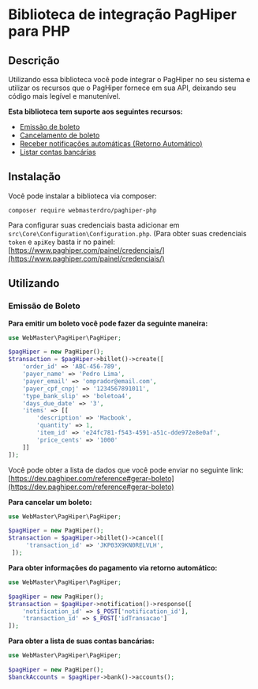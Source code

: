 # Biblioteca de integração PagHiper para PHP

## Descrição

Utilizando essa biblioteca você pode integrar o PagHiper no seu sistema e utilizar os recursos que o PagHiper fornece em sua API, deixando seu código mais legível e manutenível.

**Esta biblioteca tem suporte aos seguintes recursos:**
- [Emissão de boleto](https://dev.paghiper.com/reference#gerar-boleto)
- [Cancelamento de boleto](https://dev.paghiper.com/reference#boleto)
- [Receber notificações automáticas (Retorno Automático)](https://dev.paghiper.com/reference#qq)
- [Listar contas bancárias](https://dev.paghiper.com/reference#lista-contas-banc%C3%A1rias-para-saque-via-api)

## Instalação

Você pode instalar a biblioteca via composer:

```
composer require webmasterdro/paghiper-php
```

Para configurar suas credenciais basta adicionar em `src\Core\Configuration\Configuration.php`. (Para obter suas credenciais `token` e `apiKey` basta ir no painel:  [https://www.paghiper.com/painel/credenciais/](https://www.paghiper.com/painel/credenciais/)

## Utilizando

### Emissão de Boleto

**Para emitir um boleto você pode fazer da seguinte maneira:**

```php
use WebMaster\PagHiper\PagHiper;

$pagHiper = new PagHiper();
$transaction = $pagHiper->billet()->create([
    'order_id' => 'ABC-456-789',
    'payer_name' => 'Pedro Lima',
    'payer_email' => 'omprador@email.com',
    'payer_cpf_cnpj' => '1234567891011',
    'type_bank_slip' => 'boletoa4',
    'days_due_date' => '3',
    'items' => [[
        'description' => 'Macbook',
        'quantity' => 1,
        'item_id' => 'e24fc781-f543-4591-a51c-dde972e8e0af',
        'price_cents' => '1000'
    ]]
]);
```

Você pode obter a lista de dados que você pode enviar no seguinte link: [https://dev.paghiper.com/reference#gerar-boleto](https://dev.paghiper.com/reference#gerar-boleto)

**Para cancelar um boleto:**

```php
use WebMaster\PagHiper\PagHiper;

$pagHiper = new PagHiper();
$transaction = $pagHiper->billet()->cancel([
     'transaction_id' => 'JKP03X9KN0RELVLH',
 ]);
```

**Para obter informações do pagamento via retorno automático:**

```php
use WebMaster\PagHiper\PagHiper;

$pagHiper = new PagHiper();
$transaction = $pagHiper->notification()->response([
    'notification_id' => $_POST['notification_id'],
    'transaction_id' => $_POST['idTransacao']
]);
``` 

**Para obter a lista de suas contas bancárias:**

```php
use WebMaster\PagHiper\PagHiper;

$pagHiper = new PagHiper();
$banckAccounts = $pagHiper->bank()->accounts();
``` 